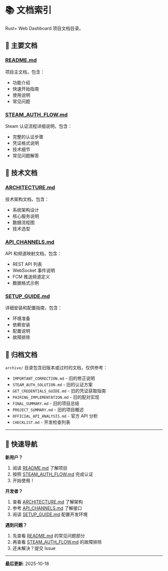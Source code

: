 # 📚 文档索引

Rust+ Web Dashboard 项目文档目录。

## 📖 主要文档

### [README.md](../README.md)
项目主文档，包含：
- 功能介绍
- 快速开始指南
- 使用说明
- 常见问题

### [STEAM_AUTH_FLOW.md](../STEAM_AUTH_FLOW.md)
Steam 认证流程详细说明，包含：
- 完整的认证步骤
- 凭证格式说明
- 技术细节
- 常见问题解答

## 🔧 技术文档

### [ARCHITECTURE.md](ARCHITECTURE.md)
技术架构文档，包含：
- 系统架构设计
- 核心服务说明
- 数据流程图
- 技术选型

### [API_CHANNELS.md](API_CHANNELS.md)
API 和频道映射文档，包含：
- REST API 列表
- WebSocket 事件说明
- FCM 推送频道定义
- 数据格式示例

### [SETUP_GUIDE.md](SETUP_GUIDE.md)
详细安装和配置指南，包含：
- 环境准备
- 依赖安装
- 配置说明
- 故障排除

## 📁 归档文档

`archive/` 目录包含旧版本或过时的文档，仅供参考：
- `IMPORTANT_CORRECTION.md` - 旧的修正说明
- `STEAM_AUTH_SOLUTION.md` - 旧的认证方案
- `GET_CREDENTIALS_GUIDE.md` - 旧的凭证获取指南
- `PAIRING_IMPLEMENTATION.md` - 旧的配对实现
- `FINAL_SUMMARY.md` - 旧的项目总结
- `PROJECT_SUMMARY.md` - 旧的项目概述
- `OFFICIAL_API_ANALYSIS.md` - 官方 API 分析
- `CHECKLIST.md` - 开发检查列表

---

## 🚀 快速导航

**新用户？**
1. 阅读 [README.md](../README.md) 了解项目
2. 按照 [STEAM_AUTH_FLOW.md](../STEAM_AUTH_FLOW.md) 完成认证
3. 开始使用！

**开发者？**
1. 查看 [ARCHITECTURE.md](ARCHITECTURE.md) 了解架构
2. 参考 [API_CHANNELS.md](API_CHANNELS.md) 了解接口
3. 阅读 [SETUP_GUIDE.md](SETUP_GUIDE.md) 配置开发环境

**遇到问题？**
1. 先查看 [README.md](../README.md) 的常见问题部分
2. 再查看 [STEAM_AUTH_FLOW.md](../STEAM_AUTH_FLOW.md) 的故障排除
3. 还未解决？提交 Issue

---

**最后更新**: 2025-10-18
